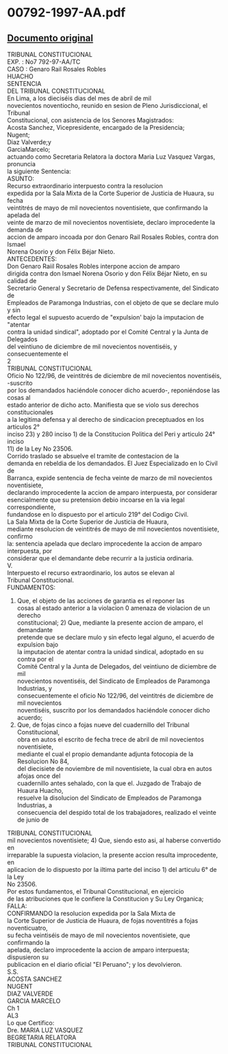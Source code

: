 
00792-1997-AA.pdf
=================
  
[Documento original](https://tc.gob.pe/jurisprudencia/1998/00792-1997-AA.pdf)  
---  
TRIBUNAL CONSTITUCIONAL  
EXP. : No7 792-97-AA/TC  
CASO : Genaro Rail Rosales Robles  
HUACHO  
SENTENCIA  
DEL TRIBUNAL CONSTITUCIONAL  
En Lima, a los dieciséis dias del mes de abril de mil  
novecientos noventiocho, reunido en sesion de Pleno Jurisdiccional, el Tribunal  
Constitucional, con asistencia de los Senores Magistrados:  
Acosta Sanchez, Vicepresidente, encargado de la Presidencia;  
Nugent;  
Diaz Valverde;y  
GarciaMarcelo;  
actuando como Secretaria Relatora la doctora Maria Luz Vasquez Vargas, pronuncia  
la siguiente Sentencia:  
ASUNTO:  
Recurso extraordinario interpuesto contra la resolucion  
expedida por la Sala Mixta de la Corte Superior de Justicia de Huaura, su fecha  
veintitrés de mayo de mil novecientos noventisiete, que confirmando la apelada del  
veinte de marzo de mil novecientos noventisiete, declaro improcedente la demanda de  
accion de amparo incoada por don Genaro Rail Rosales Robles, contra don Ismael  
Norena Osorio y don Félix Béjar Nieto.  
ANTECEDENTES:  
Don Genaro Raiil Rosales Robles interpone accion de amparo  
dirigida contra don Ismael Norena Osorio y don Félix Béjar Nieto, en su calidad de  
Secretario General y Secretario de Defensa respectivamente, del Sindicato de  
Empleados de Paramonga Industrias, con el objeto de que se declare mulo y sin  
efecto legal el supuesto acuerdo de "expulsion' bajo la imputacion de "atentar  
contra la unidad sindical", adoptado por el Comité Central y la Junta de Delegados  
del veintiuno de diciembre de mil novecientos noventiséis, y consecuentemente el  
2  
TRIBUNAL CONSTITUCIONAL  
Oficio No 122/96, de veintitrés de diciembre de mil novecientos noventiséis, -suscrito  
por los demandados haciéndole conocer dicho acuerdo-, reponiéndose las cosas al  
estado anterior de dicho acto. Manifiesta que se violo sus derechos constitucionales  
a la legitima defensa y al derecho de sindicacion preceptuados en los articulos 2°  
inciso 23) y 280 inciso 1) de la Constitucion Politica del Peri y articulo 24° inciso  
11) de la Ley No 23506.  
Corrido traslado se absuelve el tramite de contestacion de la  
demanda en rebeldia de los demandados. El Juez Especializado en lo Civil de  
Barranca, expide sentencia de fecha veinte de marzo de mil novecientos noventisiete,  
declarando improcedente la accion de amparo interpuesta, por considerar  
esencialmente que su pretension debio incoarse en la via legal correspondiente,  
fundandose en lo dispuesto por el articulo 219° del Codigo Civil.  
La Sala Mixta de la Corte Superior de Justicia de Huaura,  
mediante resolucion de veintitrés de mayo de mil novecientos noventisiete, confirmo  
la: sentencia apelada que declaro improcedente la accion de amparo interpuesta, por  
considerar que el demandante debe recurrir a la justicia ordinaria.  
V.  
Interpuesto el recurso extraordinario, los autos se elevan al  
Tribunal Constitucional.  
FUNDAMENTOS:  
1) Que, el objeto de las acciones de garantia es el reponer las  
cosas al estado anterior a la violacion 0 amenaza de violacion de un derecho  
constitucional; 2) Que, mediante la presente accion de amparo, el demandante  
pretende que se declare mulo y sin efecto legal alguno, el acuerdo de expulsion bajo  
la imputacion de atentar contra la unidad sindical, adoptado en su contra por el  
Comité Central y la Junta de Delegados, del veintiuno de diciembre de mil  
novecientos noventiséis, del Sindicato de Empleados de Paramonga Industrias, y  
consecuentemente el oficio No 122/96, del veintitrés de diciembre de mil novecientos  
noventiséis, suscrito por los demandados haciéndole conocer dicho acuerdo;  
3) Que, de fojas cinco a fojas nueve del cuadernillo del Tribunal Constitucional,  
obra en autos el escrito de fecha trece de abril de mil novecientos noventisiete,  
mediante el cual el propio demandante adjunta fotocopia de la Resolucion No 84,  
del diecisiete de noviembre de mil noventisiete, la cual obra en autos afojas once del  
cuadernillo antes sehalado, con la que el. Juzgado de Trabajo de Huaura Huacho,  
resuelve la disolucion del Sindicato de Empleados de Paramonga Industrias, a  
consecuencia del despido total de los trabajadores, realizado el veinte de junio de  
  
TRIBUNAL CONSTITUCIONAL  
mil novecientos noventisiete; 4) Que, siendo esto asi, al haberse convertido en  
irreparable la supuesta violacion, la presente accion resulta improcedente, en  
aplicacion de lo dispuesto por la iltima parte del inciso 1) del articulu 6° de la Ley  
No 23506.  
Por estos fundamentos, el Tribunal Constitucional, en ejercicio  
de las atribuciones que le confiere la Constitucion y Su Ley Organica;  
FALLA:  
CONFIRMANDO la resolucion expedida por la Sala Mixta de  
la Corte Superior de Justicia de Huaura, de fojas noventitrés a fojas noventicuatro,  
su fecha veintiséis de mayo de mil novecientos noventisiete, que confirmando la  
apelada, declaro improcedente la accion de amparo interpuesta; dispusieron su  
publicacion en el diario oficial "El Peruano"; y los devolvieron.  
S.S.  
ACOSTA SANCHEZ  
NUGENT  
DIAZ VALVERDE  
GARCIA MARCELO  
Ch 1  
AL3  
Lo que Certifico:  
Dre. MARIA LUZ VASQUEZ  
BEGRETARIA RELATORA  
TRIBUNAL CONSTITUCIONAL